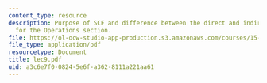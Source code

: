 ```yaml
---
content_type: resource
description: Purpose of SCF and difference between the direct and indirect methods
  for the Operations section.
file: https://ol-ocw-studio-app-production.s3.amazonaws.com/courses/15-515-financial-accounting-fall-2003/a3c6e7f008245e6fa3628111a221aa61_lec9.pdf
file_type: application/pdf
resourcetype: Document
title: lec9.pdf
uid: a3c6e7f0-0824-5e6f-a362-8111a221aa61
---
```


